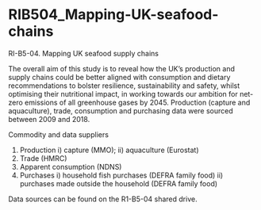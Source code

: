 # RIB504_Mapping-UK-seafood-chains
RI-B5-04. Mapping UK seafood supply chains

The overall aim of this study is to reveal how the UK’s production and supply chains could be better aligned with consumption and dietary recommendations to bolster resilience, sustainability and safety, whilst optimising their nutritional impact, in working towards our ambition for net-zero emissions of all greenhouse gases by 2045. Production (capture and aquaculture), trade, consumption and purchasing data were sourced between 2009 and 2018.

Commodity and data suppliers
1)	Production i) capture (MMO); ii) aquaculture (Eurostat)
2)	Trade (HMRC) 
3)	Apparent consumption (NDNS)
4)	Purchases i) household fish purchases (DEFRA family food) ii) purchases made outside the household (DEFRA family food)

Data sources can be found on the R1-B5-04 shared drive.
